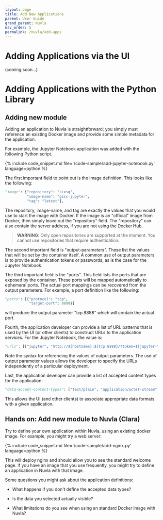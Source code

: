 ```yaml
---
layout: page
title: Add New Applications
parent: User Guide
grand_parent: Nuvla
nav_order: 5
permalink: /nuvla/add-apps
---
```


# Adding Applications via the UI

(coming soon...)

# Adding Applications with the Python Library

## Adding new module

Adding an application to Nuvla is straightforward; you simply must
reference an existing Docker image and provide some simple metadata
for the application.

For example, the Jupyter Notebook application was added with the
following Python script.

{% include code_snippet.md file='/code-sample/add-jupyter-notebook.py' language=python %}

The first important field to point out is the image definition.  This
looks like the following:

```python
"image": {"repository": "sixsq",
          "image-name": "gssc-jupyter",
          "tag": "latest"},
```

The repository, image-name, and tag are exactly the values that you
would use to start the image with Docker. If the image is an
"official" image from Docker, then simply leave out the "repository"
field.  The "repository" can also contain the server address, if you
are not using the Docker Hub.

> **WARNING**: Only open repositories are supported at the moment. You
> cannot use repositories that require authentication.

The second important field is "output-parameters". These list the
values that will be set by the container itself.  A common use of
output parameters is to provide authentication tokens or passwords, as
is the case for the Jupyter Notebook.

The third important field is the "ports".  This field lists the ports
that are exposed by the container.  These ports will be mapped
automatically to ephemeral ports.  The actual port mappings can be
recovered from the output parameters.  For example, a port definition
like the following:

```python
"ports": [{"protocol": "tcp",
           "target-port": 8888}] 
```

will produce the output parameter "tcp.8888" which will contain the
actual port.

Fourth, the application developer can provide a list of URL patterns
that is used by the UI (or other clients) to construct URLs to the
application services.  For the Jupyter Notebook, the value is:

```python
"urls": [["jupyter", "http://${hostname}:${tcp.8888}/?token=${jupyter-token}"]],
```

Note the syntax for referencing the values of output parameters. The
use of output parameter values allows the developer to specify the
URLs independently of a particular deployment.

Last, the application developer can provide a list of accepted content
types for the application:

```python
"data-accept-content-types": ["text/plain", "application/octet-stream"]
```

This allows the UI (and other clients) to associate appropriate data
formats with a given application. 

## Hands on: Add new module to Nuvla (Clara)

Try to define your own application within Nuvla, using an existing
docker image.  For example, you might try a web server: 

{% include code_snippet.md file='/code-sample/add-nginx.py' language=python %}

This will deploy nginx and should allow you to see the standard
welcome page. If you have an image that you use frequently, you might
try to define an application in Nuvla with that image.

Some questions you might ask about the application definitions:

 - What happens if you don't define the accepted data types?

 - Is the data you selected actually visible?

 - What limitations do you see when using an standard Docker image
   with Nuvla? 



